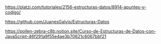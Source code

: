 https://platzi.com/tutoriales/2156-estructuras-datos/8914-apuntes-y-codigo/

https://github.com/JuanesGalvis/Estructuras-Datos

https://pollen-zebra-c8b.notion.site/Curso-de-Estructuras-de-Datos-con-JavaScript-46f291a9f55e4ae3b70621c6067bbf21
